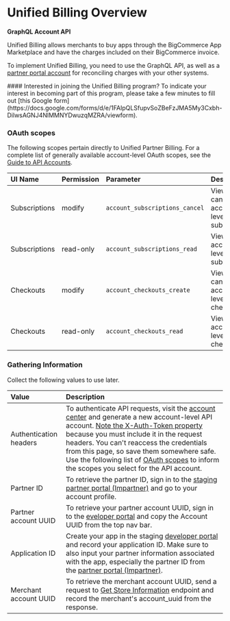 # Unified Billing Overview
**GraphQL Account API**

Unified Billing allows merchants to buy apps through the BigCommerce App Marketplace and have the charges included on their BigCommerce invoice. 

To implement Unified Billing, you need to use the GraphQL API, as well as a [partner portal account](https://partners.bigcommerce.com) for reconciling charges with your other systems.

<Callout type="info">
  #### Interested in joining the Unified Billing program?
  To indicate your interest in becoming part of this program, please take a few minutes to fill out [this Google form](https://docs.google.com/forms/d/e/1FAIpQLSfupvSoZBeFzJMA5My3Cxbh-DilwsAGNJ4NlMMNYDwuzqMZRA/viewform).
</Callout>

### OAuth scopes

The following scopes pertain directly to Unified Partner Billing. For a complete list of generally available account-level OAuth scopes, see the [Guide to API Accounts](/api-docs/getting-started/api-accounts#account-resource-scopes).

| UI Name | Permission | Parameter | Description | Resources |
|:--------|:-----------|:----------|:------------|:----------|
| Subscriptions | modify | `account_subscriptions_cancel` | View or cancel account-level subscriptions | [GraphQL Account API](/docs/graphql-account/users-overview) |
| Subscriptions | read-only | `account_subscriptions_read` | View account-level subscriptions | [GraphQL Account API](/docs/graphql-account/users-overview) |
| Checkouts | modify | `account_checkouts_create` | View or cancel account-level checkouts | [GraphQL Account API](/docs/graphql-account/users-overview) |
| Checkouts | read-only | `account_checkouts_read` | View account-level checkouts | [GraphQL Account API](/docs/graphql-account/users-overview) |

### Gathering Information 

Collect the following values to use later.

| Value | Description | 
|:--------|:-----------|
| Authentication headers | To authenticate API requests, visit the [account center](https://accounts.bigcommerce.com/tokens) and generate a new account-level API account. [Note the X-Auth-Token property](https://developer.bigcommerce.com/docs/start/authentication) because you must include it in the request headers. You can't reaccess the credentials from this page, so save them somewhere safe. Use the following list of [OAuth scopes](https://developer.bigcommerce.com/docs/integrations/apps/unified-billing#oauth-scopes) to inform the scopes you select for the API account. | 
| Partner ID | To retrieve the partner ID, sign in to the [staging partner portal (Impartner)](https://partners.bigcommerce.com/) and go to your account profile. |
| Partner account UUID | To retrieve your partner account UUID, sign in to the [eveloper portal](https://devtools.bigcommerce.com/my/apps) and copy the Account UUID from the top nav bar. | 
| Application ID | Create your app in the staging [developer portal](https://devtools.bigcommerce.com/my/apps) and record your application ID. Make sure to also input your partner information associated with the app, especially the partner ID from the [partner portal (Impartner)](https://partners.bigcommerce.com/). |
| Merchant account UUID | To retrieve the merchant account UUID, send a request to [Get Store Information](https://developer.bigcommerce.com/docs/rest-management/store-information#get-store-information) endpoint and record the merchant's account_uuid from the response. | 


